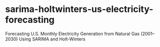 # sarima-holtwinters-us-electricity-forecasting
Forecasting U.S. Monthly Electricity Generation from Natural Gas (2001–2030) Using SARIMA and Holt-Winters
